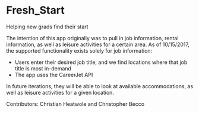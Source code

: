 # Fresh_Start
Helping new grads find their start

The intention of this app originally was to pull in job information, rental information, as well as leisure activities for a certain area.
As of 10/15/2017, the supported functionality exists solely for job information:
* Users enter their desired job title, and we find locations where that job title is most in-demand
* The app uses the CareerJet API

In future iterations, they will be able to look at available accommodations, as well as leisure activities for a given location.

Contributors: Christian Heatwole and Christopher Becco
